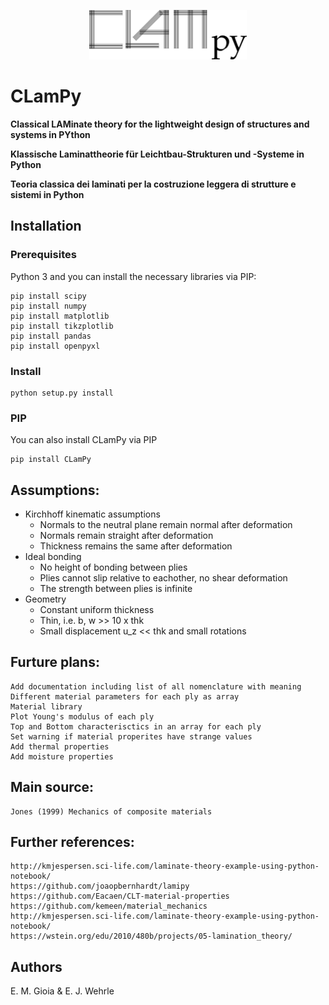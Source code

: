<p align=center><img width="50%" src="figures/CLamPy.png"></p>

# CLamPy 

**Classical LAMinate theory for the lightweight design of structures and systems in PYthon**

**Klassische Laminattheorie für Leichtbau-Strukturen und -Systeme in Python**

**Teoria classica dei laminati per la costruzione leggera di strutture e sistemi in Python**


## Installation
### Prerequisites
Python 3 and you can install the necessary libraries via PIP:
```
pip install scipy
pip install numpy
pip install matplotlib
pip install tikzplotlib
pip install pandas
pip install openpyxl
```

### Install
```
python setup.py install
```

### PIP
You can also install CLamPy via PIP
```
pip install CLamPy
```

## Assumptions:
* Kirchhoff kinematic assumptions
  * Normals to the neutral plane remain normal after deformation
  * Normals remain straight after deformation
  * Thickness remains the same after deformation
* Ideal bonding
  *  No height of bonding between plies
  * Plies cannot slip relative to eachother, no shear deformation
  * The strength between plies is infinite
* Geometry
  * Constant uniform thickness
  * Thin, i.e. b, w >> 10 x thk
  * Small displacement u_z << thk and small rotations

## Furture plans:
    Add documentation including list of all nomenclature with meaning
    Different material parameters for each ply as array
    Material library
    Plot Young's modulus of each ply
    Top and Bottom characterisctics in an array for each ply
    Set warning if material properites have strange values
    Add thermal properties
    Add moisture properties

## Main source:
    Jones (1999) Mechanics of composite materials

## Further references:
    http://kmjespersen.sci-life.com/laminate-theory-example-using-python-notebook/
    https://github.com/joaopbernhardt/lamipy
    https://github.com/Eacaen/CLT-material-properties
    https://github.com/kemeen/material_mechanics
    http://kmjespersen.sci-life.com/laminate-theory-example-using-python-notebook/
    https://wstein.org/edu/2010/480b/projects/05-lamination_theory/
    
## Authors
E. M. Gioia & E. J. Wehrle

